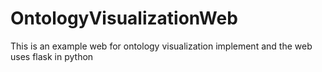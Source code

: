 # OntologyVisualizationWeb
This is an example web for ontology visualization implement and the web uses flask in python
